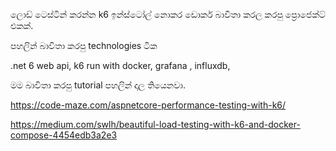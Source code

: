 ලොඩ් ටෙස්ටින් කරන්න k6 ඉන්ස්ටෝල් නොකර ඩොකර් බාවිතා කරල කරපු ප්‍රොජෙක්ට් එකක්. 

පහලින් බාවිතා කරපු technologies ටික

.net 6 web api,
k6 run with docker,
grafana ,
influxdb,

මම බාවිතා කරපු tutorial පහලින් දාල තියෙනවා.

https://code-maze.com/aspnetcore-performance-testing-with-k6/

https://medium.com/swlh/beautiful-load-testing-with-k6-and-docker-compose-4454edb3a2e3
